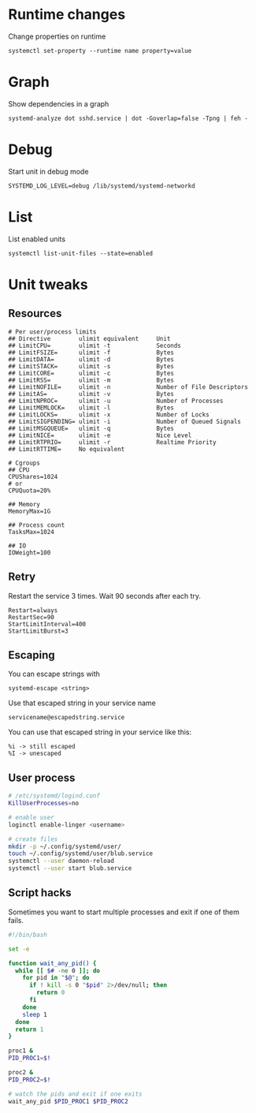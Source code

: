 # Runtime changes
Change properties on runtime
```shell
systemctl set-property --runtime name property=value
```

# Graph
Show dependencies in a graph
```shell
systemd-analyze dot sshd.service | dot -Goverlap=false -Tpng | feh -
```

# Debug
Start unit in debug mode
```shell
SYSTEMD_LOG_LEVEL=debug /lib/systemd/systemd-networkd
```
# List
List enabled units
```shell
systemctl list-unit-files --state=enabled
```

# Unit tweaks
## Resources
```shell
# Per user/process limits
## Directive        ulimit equivalent     Unit
## LimitCPU=        ulimit -t             Seconds      
## LimitFSIZE=      ulimit -f             Bytes
## LimitDATA=       ulimit -d             Bytes
## LimitSTACK=      ulimit -s             Bytes
## LimitCORE=       ulimit -c             Bytes
## LimitRSS=        ulimit -m             Bytes
## LimitNOFILE=     ulimit -n             Number of File Descriptors 
## LimitAS=         ulimit -v             Bytes
## LimitNPROC=      ulimit -u             Number of Processes 
## LimitMEMLOCK=    ulimit -l             Bytes
## LimitLOCKS=      ulimit -x             Number of Locks 
## LimitSIGPENDING= ulimit -i             Number of Queued Signals 
## LimitMSGQUEUE=   ulimit -q             Bytes
## LimitNICE=       ulimit -e             Nice Level 
## LimitRTPRIO=     ulimit -r             Realtime Priority  
## LimitRTTIME=     No equivalent

# Cgroups
## CPU
CPUShares=1024
# or
CPUQuota=20%

## Memory
MemoryMax=1G

## Process count
TasksMax=1024

## IO
IOWeight=100
```

## Retry
Restart the service 3 times. Wait 90 seconds after each try.
```shell
Restart=always
RestartSec=90
StartLimitInterval=400
StartLimitBurst=3
```

## Escaping
You can escape strings with
```shell
systemd-escape <string>
```
Use that escaped string in your service name
```shell
servicename@escapedstring.service
```
You can use that escaped string in your service like this:
```shell
%i -> still escaped
%I -> unescaped
```

## User process
```bash
# /etc/systemd/logind.conf
KillUserProcesses=no

# enable user
loginctl enable-linger <username>

# create files
mkdir -p ~/.config/systemd/user/
touch ~/.config/systemd/user/blub.service
systemctl --user daemon-reload
systemctl --user start blub.service
```

## Script hacks
Sometimes you want to start multiple processes and exit if one of them fails.
```bash
#!/bin/bash

set -e

function wait_any_pid() {
  while [[ $# -ne 0 ]]; do
    for pid in "$@"; do
      if ! kill -s 0 "$pid" 2>/dev/null; then
        return 0
      fi
    done
    sleep 1
  done
  return 1
}

proc1 &
PID_PROC1=$!

proc2 &
PID_PROC2=$!

# watch the pids and exit if one exits
wait_any_pid $PID_PROC1 $PID_PROC2
```
